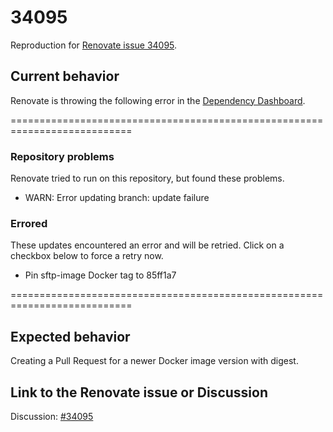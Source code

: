 # 34095

Reproduction for [Renovate issue 34095](https://github.com/renovatebot/renovate/discussions/34095).

## Current behavior

Renovate is throwing the following error in the [Dependency Dashboard](https://github.com/steled/argocd-apps/issues/1).

===========================================================================

### Repository problems
Renovate tried to run on this repository, but found these problems.

- WARN: Error updating branch: update failure

### Errored

These updates encountered an error and will be retried. Click on a checkbox below to force a retry now.

- Pin sftp-image Docker tag to 85ff1a7

===========================================================================

## Expected behavior

Creating a Pull Request for a newer Docker image version with digest.

## Link to the Renovate issue or Discussion

Discussion: [#34095](https://github.com/renovatebot/renovate/discussions/34095)

